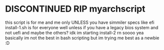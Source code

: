 # DISCONTINUED RIP myarchscript
this script is for me and me only UNLESS you have simmiler specs like efi
install-1.sh is for everyone well unless if you have a legacy bios system and not uefi and maybe the others? idk im starting install-2 rn
soooo yea basically im not the best in bash scripting but im trying me best as a newbie :D

